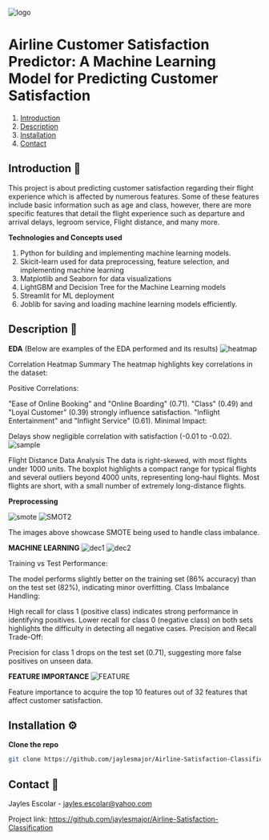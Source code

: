 ![logo](https://github.com/user-attachments/assets/30b7035e-2f83-44d4-845d-be1e7546ae45)


# Airline Customer Satisfaction Predictor: A Machine Learning Model for Predicting Customer Satisfaction

1. [Introduction](#introduction-)
2. [Description](#description-)
3. [Installation](#installation-)
4. [Contact](#contact-)


## Introduction 📝
This project is about predicting customer satisfaction regarding their flight experience which is affected by numerous features. Some of these features include basic information such as age and class, however, there are more specific features that detail the flight experience such as departure and arrival delays, legroom service, Flight distance, and many more.    

**Technologies and Concepts used**
1. Python for building and implementing machine learning models.
2. Skicit-learn used for data preprocessing, feature selection, and implementing machine learning
3. Matplotlib and Seaborn for data visualizations
4. LightGBM and Decision Tree for the Machine Learning models
5. Streamlit for ML deployment
6. Joblib for saving and loading machine learning models efficiently.


## Description 🎯
**EDA** (Below are examples of the EDA performed and its results)
![heatmap](https://github.com/user-attachments/assets/f78a3600-a006-4b42-86ad-acfab1af4fd7)


Correlation Heatmap Summary
The heatmap highlights key correlations in the dataset:

Positive Correlations:

"Ease of Online Booking" and "Online Boarding" (0.71).
"Class" (0.49) and "Loyal Customer" (0.39) strongly influence satisfaction.
"Inflight Entertainment" and "Inflight Service" (0.61).
Minimal Impact:

Delays show negligible correlation with satisfaction (-0.01 to -0.02).
![sample](https://github.com/user-attachments/assets/0690fe97-fc08-418d-9c00-6335b8187710)

Flight Distance Data Analysis
The data is right-skewed, with most flights under 1000 units.
The boxplot highlights a compact range for typical flights and several outliers beyond 4000 units, representing long-haul flights.
Most flights are short, with a small number of extremely long-distance flights.

**Preprocessing**

![smote](https://github.com/user-attachments/assets/82c18876-9504-45b9-9ff8-260a0ff55678)
![SMOT2](https://github.com/user-attachments/assets/32bca048-b0f0-4607-a881-939fbdc7aa8f)





The images above showcase SMOTE being used to handle class imbalance.

**MACHINE LEARNING**
![dec1](https://github.com/user-attachments/assets/6c044df1-3822-4faf-8f34-ddb7434a88fb)
![dec2](https://github.com/user-attachments/assets/a7ea8f1b-6d0c-4ae9-bfa3-1d4c8f81b34b)

Training vs Test Performance:

The model performs slightly better on the training set (86% accuracy) than on the test set (82%), indicating minor overfitting.
Class Imbalance Handling:

High recall for class 1 (positive class) indicates strong performance in identifying positives.
Lower recall for class 0 (negative class) on both sets highlights the difficulty in detecting all negative cases.
Precision and Recall Trade-Off:

Precision for class 1 drops on the test set (0.71), suggesting more false positives on unseen data.

**FEATURE IMPORTANCE**
![FEATURE](https://github.com/user-attachments/assets/e92cfa17-bae5-4742-92a0-b7d3719e291a)

Feature importance to acquire the top 10 features out of 32 features that affect customer satisfaction.














## Installation ⚙️

**Clone the repo**
```bash
git clone https://github.com/jaylesmajor/Airline-Satisfaction-Classification
```

## Contact 📧
Jayles Escolar - jayles.escolar@yahoo.com

Project link: https://github.com/jaylesmajor/Airline-Satisfaction-Classification

 
